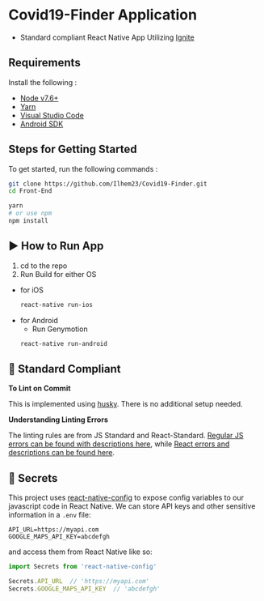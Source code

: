 #  Covid19-Finder Application

* Standard compliant React Native App Utilizing [Ignite](https://github.com/infinitered/ignite)

## Requirements
Install the following :
 - [Node v7.6+](https://nodejs.org/en/download/current/)
 - [Yarn](https://yarnpkg.com/en/docs/install)
 - [Visual Studio Code](https://code.visualstudio.com/download)
 - [Android SDK](https://code.visualstudio.com/download)

## Steps for Getting Started

To get started, run the following commands : 

```bash
git clone https://github.com/Ilhem23/Covid19-Finder.git
cd Front-End

yarn
# or use npm
npm install
```


## :arrow_forward: How to Run App

1. cd to the repo
2. Run Build for either OS
  * for iOS
    ```bash
    react-native run-ios
    ```
  * for Android
    * Run Genymotion 
    ```bash
    react-native run-android
    ```

## :no_entry_sign: Standard Compliant

**To Lint on Commit**

This is implemented using [husky](https://github.com/typicode/husky). There is no additional setup needed.

**Understanding Linting Errors**

The linting rules are from JS Standard and React-Standard.  [Regular JS errors can be found with descriptions here](http://eslint.org/docs/rules/), while [React errors and descriptions can be found here](https://github.com/yannickcr/eslint-plugin-react).

## :closed_lock_with_key: Secrets

This project uses [react-native-config](https://github.com/luggit/react-native-config) to expose config variables to our javascript code in React Native. We can store API keys
and other sensitive information in a `.env` file:

```
API_URL=https://myapi.com
GOOGLE_MAPS_API_KEY=abcdefgh
```

and access them from React Native like so:

```js
import Secrets from 'react-native-config'

Secrets.API_URL  // 'https://myapi.com'
Secrets.GOOGLE_MAPS_API_KEY  // 'abcdefgh'
```
